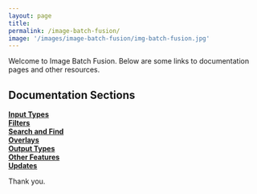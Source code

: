 ```yaml
---
layout: page
title: 
permalink: /image-batch-fusion/
image: '/images/image-batch-fusion/img-batch-fusion.jpg'
---
```


Welcome to Image Batch Fusion. Below are some links to documentation pages and other resources. 

## Documentation Sections
[**Input Types**](/input-types)  
[**Filters**](/filters)  
[**Search and Find**](/search-and-find)  
[**Overlays**](/overlays)  
[**Output Types**](/output-types)  
[**Other Features**](/other-features)  
[**Updates**](/updates)  

Thank you. 
